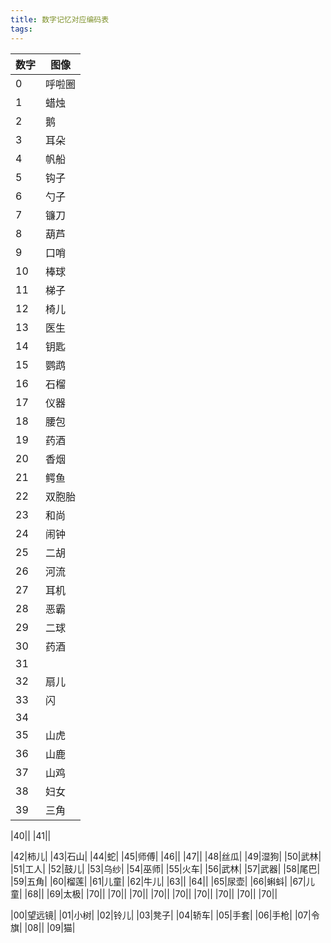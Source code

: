 ```yaml
---
title: 数字记忆对应编码表
tags:
---
```



|数字|图像|
|-|-|
|0|呼啦圈|
|1|蜡烛|
|2|鹅|
|3|耳朵|
|4|帆船|
|5|钩子|
|6|勺子|
|7|镰刀|
|8|葫芦|
|9|口哨|
|10|棒球|
|11|梯子|
|12|椅儿|
|13|医生|
|14|钥匙|
|15|鹦鹉|
|16|石榴|
|17|仪器|
|18|腰包|
|19|药酒|
|20|香烟|
|21|鳄鱼|
|22|双胞胎|
|23|和尚|
|24|闹钟|
|25|二胡|
|26|河流|
|27|耳机|
|28|恶霸|
|29|二球|
|30|药酒|
|31||
|32|扇儿|
|33|闪|
|34||
|35|山虎|
|36|山鹿|
|37|山鸡|
|38|妇女|
|39|三角|

|40||
|41||


|42|柿儿|
|43|石山|
|44|蛇|
|45|师傅|
|46||
|47||
|48|丝瓜|
|49|湿狗|
|50|武林|
|51|工人|
|52|鼓儿|
|53|乌纱|
|54|巫师|
|55|火车|
|56|武林|
|57|武器|
|58|尾巴|
|59|五角|
|60|榴莲|
|61|儿童|
|62|牛儿|
|63||
|64||
|65|尿壶|
|66|蝌蚪|
|67|儿童|
|68||
|69|太极|
|70||
|70||
|70||
|70||
|70||
|70||
|70||
|70||
|70||













|00|望远镜|
|01|小树|
|02|铃儿|
|03|凳子|
|04|轿车|
|05|手套|
|06|手枪|
|07|令旗|
|08||
|09|猫|
